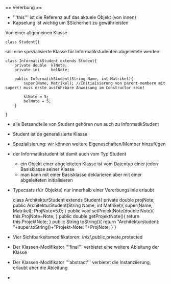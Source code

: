 == Vererbung ==

- '''this''' ist die Referenz auf das aktuele Objekt (von innen)
- Kapselung ist wichtig um $Sicherheit zu gewährleisten

Von einer allgemeinen Klasse

	class Student{}

soll eine spezialisierte Klasse für Informatikstudenten abgeleitete werden:

	class InformatikStudent extends Student{
		private double	klNote;
		private int		belNote;
		
		public InformatikStudent(String Name, int Matrikel){
			super(Name, Matrikel); //Initiaisierung von parent-membern mit super() muss erste ausführbare Anweisung im Constructor sein!
			
			klNote = 5;
			belNote = 5;
		}
		
	}

- alle Betsandteile von Student gehören nun auch zu InformatikStudent
- Student ist de generalisierte Klasse
- Spezialisierung: wir können weitere Eigeneschaften/Member hinzufügen
- der Informatikstudent ist damit auch vom Typ Student 
  * ein Objekt einer abgeleiteten Klasse ist vom Datentyp einer jeden Basisklasse seiner Klasse
  * man kann mit einer Basisklasse deklarieren aber mit einer abgeleiteten initialisieren
- Typecasts (für Objekte) nur innerhalb einer Vererbungslinie erlaubt

	class ArchitekturStudent extends Student{
		private double projNote;
		public ArchitekturStudent(String Name, int Matrikel){
			super(Name, Matrikel);
			ProjNote=5.0;
		}
		public void setProjektNote(double Note){
			this.ProjNote=Note;
		}
		public double getProjektNote(){
			return this.ProjektNote;
		}
		public String toString(){
			return "Architekturstudent: "+super.toString()+"Projekt-Note: "+ProjNote;
		}
	}

- Vier Sichtbarkeitsmodifikatoren: /*nix*/,public,private,protected
- Der Klassen-Modifikator '''final''' verbietet eine weitere Ableitung der Klasse
- Der Klassen-Modifikator '''abstract''' verbietet die Instanziierung, erlaubt aber die Ableitung
- 

